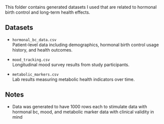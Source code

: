 This folder contains generated datasets I used that are related to hormonal birth control and long-term health effects.

## Datasets

- `hormonal_bc_data.csv`  
  Patient-level data including demographics, hormonal birth control usage history, and health outcomes.

- `mood_tracking.csv`  
  Longitudinal mood survey results from study participants.

- `metabolic_markers.csv`  
  Lab results measuring metabolic health indicators over time.

## Notes
- Data was generated to have 1000 rows each to stimulate data with hormonal bc, mood, and metabolic marker data with clinical validity in mind 
